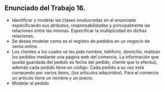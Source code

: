 ## Enunciado del Trabajo 16.

- Identificar y modelar las clases involucradas en el enunciado especificando sus atributos, responsabilidades y principalmente las relaciones entre las mismas. Especificar la multiplicidad en dichas relaciones. 
- Se desea modelar como es el registro de pedidos en un negocio de venta online.
- Los clientes a los cuales se les pide nombre, teléfono, domicilio, realizan los pedidos mediante una página  web del comercio. La información que queda guardada del pedido es fecha del pedido, cliente que lo efectuó, además cada pedido tiene un código. Cada pedido a su vez está compuesto por varios ítems, (los artículos adquiridos). Para el comercio un artículo tiene un nombre y un precio.
- Modelar el pedido
